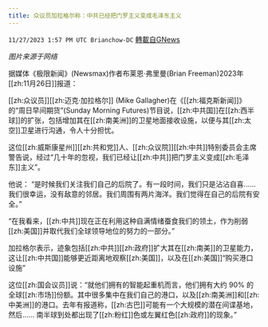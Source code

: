 ```yaml
---
title: 众议员加拉格尔称：中共已经把门罗主义变成毛泽东主义
---
```

`11/27/2023 1:57 PM UTC Brianchow-DC` [轉載自GNews](https://gnews.org/articles/2042512)

*图片来源于网络*

据媒体《极限新闻》(Newsmax)作者布莱恩·弗里曼(Brian Freeman)2023年[[zh:11月26日]]报道：

[[zh:众议员]][[zh:迈克·加拉格尔]] (Mike Gallagher)在《[[zh:福克斯新闻]]》的“周日早间期货”(Sunday Morning Futures)节目说，[[zh:中共国]]在[[zh:西半球]]的扩张，包括增加其在[[zh:南美洲]]的卫星地面接收设施，以便与其[[zh:太空]]卫星进行沟通，令人十分担忧。

这位[[zh:威斯康星州]][[zh:共和党]]人、[[zh:众议院]][[zh:中共]]特别委员会主席警告说，经过“几十年的忽视，我们已经让[[zh:中共]]把门罗主义变成[[zh:毛泽东]]主义”。

他说： “是时候我们关注我们自己的后院了。有一段时间，我们只是沾沾自喜......我们很幸运，没有敌意的邻居。我们周围有两片海洋。我们觉得在自己的后院有安全。”

“在我看来，[[zh:中共]]现在正在利用这种自满情绪蚕食我们的领土，作为削弱[[zh:美国]]并取代我们全球领导地位的努力的一部分。”

加拉格尔表示，迹象包括[[zh:中共]][[zh:政府]]扩大其在[[zh:南美]]的卫星能力，这让[[zh:中共国]]能够更近距离地观察[[zh:美国]]，以及在[[zh:美国]]“购买港口设施”

这位[[zh:国会议员]]说：“就他们拥有的智能起重机而言，他们拥有大约 90% 的全球[[zh:市场]]份额。其中很多集中在我们自己的港口，以及[[zh:南美洲]]和[[zh:中美洲]]的港口。去年有报道称，[[zh:古巴]]可能有一个大规模的潜在间谍基地，然后...... 南半球到处都出现了[[zh:粉红]]色或左翼红色[[zh:政府]]的现象。”
